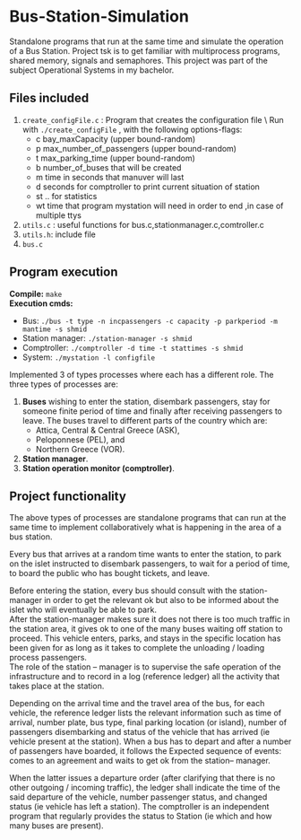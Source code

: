 # Bus-Station-Simulation
Standalone programs that run at the same time and simulate the operation of a Bus Station. Project tsk is to get familiar with multiprocess programs, shared memory, signals and semaphores. This project was part of the subject Operational Systems in my bachelor.

## Files included
1. ```create_configFile.c``` : Program that creates the configuration file \ Run with ```./create_configFile``` , with the following options-flags:
   - c bay_maxCapacity (upper bound-random)
   - p max_number_of_passengers (upper bound-random)
   - t max_parking_time (upper bound-random)
   - b number_of_buses that will be created
   - m time in seconds that manuver will last
   - d seconds for comptroller to print current situation of station
   - st .. for statistics
   - wt time that program mystation will need in order to end ,in case of multiple ttys
2. ```utils.c``` : useful functions for bus.c,stationmanager.c,comtroller.c
3. ``` utils.h ```: include file
4. ```bus.c```

## Program execution
__Compile:__ ```make``` \
__Execution cmds:__
 - Bus: ```./bus -t type -n incpassengers -c capacity -p parkperiod -m mantime -s shmid ```
 - Station manager: ``` ./station-manager -s shmid ```
 - Comptroller: ``` ./comptroller -d time -t stattimes -s shmid ```
 - System: ``` ./mystation -l configfile ```
 
Implemented 3 of types processes where each has a different role. The three types of processes are:
1. __Buses__ wishing to enter the station, disembark passengers, stay for someone finite period of time and finally after receiving passengers to leave. The buses travel to different parts of the country which are: 
    - Attica, Central & Central Greece (ASK),
    - Peloponnese (PEL), and 
    - Northern Greece (VOR).
2. __Station manager__. 
3. __Station operation monitor (comptroller)__.

## Project functionality
The above types of processes are standalone programs that can run at the same time
to implement collaboratively what is happening in the area of a bus station. 

Every bus that arrives at a random time wants to enter the station, to park on the islet
instructed to disembark passengers, to wait for a period of time, to board the public
who has bought tickets, and leave. 

Before entering the station, every bus should
consult with the station-manager in order to get the relevant ok but also to be informed about the islet
who will eventually be able to park. \
After the station-manager makes sure it does not there is too much traffic in the station area, it gives ok to one of the many buses waiting  off station to proceed. This vehicle enters, parks, and stays in the specific location
has been given for as long as it takes to complete the unloading / loading process
passengers. \
The role of the station – manager is to supervise the safe operation of the infrastructure and to record in
a log (reference ledger) all the activity that takes place at the station. 

Depending on the arrival time and the travel area of the bus, for each vehicle, the reference ledger lists the
relevant information such as time of arrival, number plate, bus type, final parking location (or island),
number of passengers disembarking and status of the vehicle that has arrived (ie vehicle present at the station).
When a bus has to depart and after a number of passengers have boarded, it follows the
Expected sequence of events: comes to an agreement and waits to get ok from the station–
manager. 

When the latter issues a departure order (after clarifying that there is no other outgoing / incoming traffic), the ledger shall indicate the time of the said departure of the vehicle, number
passenger status, and changed status (ie vehicle has left a station).
The comptroller is an independent program that regularly provides the status to
Station (ie which and how many buses are present). 

